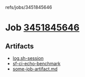 refs/jobs/3451845646

# Job [3451845646](https://github.com/rokmoln/support-firecloud/runs/3451845646?check_suite_focus=true)

## Artifacts

* [log.sh-session](log.sh-session)
* [sf-ci-echo-benchmark](sf-ci-echo-benchmark)
* [some-job-artifact.md](some-job-artifact.md)

